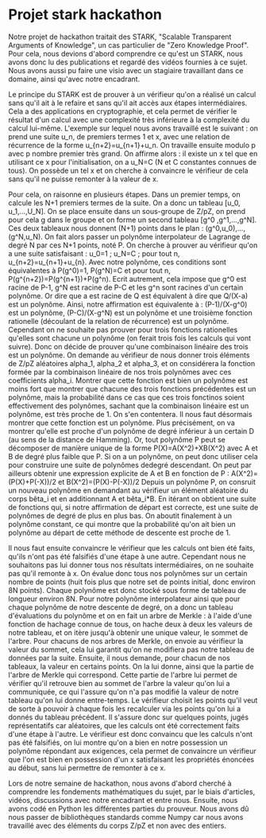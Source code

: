# Projet stark hackathon

Notre projet de hackathon traitait des STARK, "Scalable Transparent Arguments of Knowledge", un cas particulier de "Zero Knowledge Proof". Pour cela, nous devions d'abord comprendre ce qu'est un STARK, nous avons donc lu des publications et regardé des vidéos fournies à ce sujet. Nous avons aussi pu faire une visio avec un stagiaire travaillant dans ce domaine, ainsi qu'avec notre encadrant.

Le principe du STARK est de prouver à un vérifieur qu'on a réalisé un calcul sans qu'il ait à le refaire et sans qu'il ait accès aux étapes intermédiaires. Cela a des applications en cryptographie, et cela permet de vérifier le résultat d'un calcul avec une complexité très inférieure à la complexité du calcul lui-même.
L'exemple sur lequel nous avons travaillé est le suivant : on prend une suite u_n, de premiers termes 1 et x, avec une relation de récurrence de la forme u_{n+2}=u_{n+1}+u_n. On travaille ensuite modulo p avec p nombre premier très grand. 
On affirme alors : il existe un x tel que en utilisant ce x pour l'initialisation, on a u_N=C (N et C constantes connues de tous). On possède un tel x et on cherche à convaincre le vérifieur de cela sans qu'il ne puisse remonter à la valeur de x.

Pour cela, on raisonne en plusieurs étapes. Dans un premier temps, on calcule les N+1 premiers termes de la suite. On a donc un tableau [u_0, u_1,...,U_N]. On se place ensuite dans un sous-groupe de Z/pZ, on prend pour cela g dans le groupe et on forme un second tableau [g^0 ,g^1,...,g^N]. Ces deux tableaux nous donnent (N+1) points dans le plan : (g^0,u_0),...,(g^N,u_N). On fait alors passer un polynôme interpolateur de Lagrange de degré N par ces N+1 points, noté P.
On cherche à prouver au vérifieur qu'on a une suite satisfaisant : u_0=1 ; u_N=C ; pour tout n, u_{n+2}=u_{n+1}+u_{n}. Avec notre polynôme, ces conditions sont équivalentes à P(g^0)=1, P(g^N)=C et pour tout n, P(g^{n+2})=P(g^{n+1})+P(g^n). Ecrit autrement, cela impose que g^0 est racine de P-1, g^N est racine de P-C et les g^n sont racines d'un certain polynôme. Or dire que a est racine de Q est équivalent à dire que Q/(X-a) est un polynôme. Ainsi, notre affirmation est équivalente à : (P-1)/(X-g^0) est un polynôme, (P-C)/(X-g^N) est un polynôme et une troisième fonction rationelle (découlant de la relation de récurrence) est un polynôme. Cependant on ne souhaite pas prouver pour trois fonctions rationelles qu'elles sont chacune un polynôme (on ferait trois fois les calculs qui vont suivre). Donc on décide de prouver qu'une combinaison linéaire des trois est un polynôme. On demande au vérifieur de nous donner trois éléments de Z/pZ aléatoires alpha_1, alpha_2 et alpha_3, et on considérera la fonction formée par la combinaison linéaire de nos trois polynômes avec ces coefficients alpha_i. Montrer que cette fonction est bien un polynôme est moins fort que montrer que chacune des trois fonctions précédentes est un polynôme, mais la probabilité dans ce cas que ces trois fonctinos soient effectivement des polynômes, sachant que la combinaison linéaire est un polynôme, est très proche de 1. On s'en contentera.
Il nous faut désormais montrer que cette fonction est un polynôme. Plus précisément, on va montrer qu'elle est proche d'un polynôme de degré inférieur à un certain D (au sens de la distance de Hamming). Or, tout polynôme P peut se décomposer de manière unique de la forme P(X)=A(X^2)+XB(X^2) avec A et B de degré plus faible que P. Si on a un polynôme, on peut donc utiliser cela pour construire une suite de polynômes dedegré descendant. On peut par ailleurs obtenir une expression explicite de A et B en fonction de P : A(X^2)=(P(X)+P(-X))/2 et B(X^2)=(P(X)-P(-X))/2 Depuis un polynôme P, on consruit un nouveau polynôme en demandant au vérifieur un élément aléatoire du corps bêta_i et en additionnant A et bêta_i*B. En itérant on obtient une suite de fonctions qui, si notre affirmation de départ est correcte, est une suite de polynômes de degré de plus en plus bas. On aboutit finalement à un polynôme constant, ce qui montre que la probabilité qu'on ait bien un polynôme au départ de cette méthode de descente est proche de 1.

Il nous faut ensuite convaincre le vérifieur que les calculs ont bien été faits, qu'ils n'ont pas été falsifiés d'une étape à une autre. Cependant nous ne souhaitons pas lui donner tous nos résultats intermédiaires, on ne souhaite pas qu'il remonte à x. On évalue donc tous nos polynômes sur un certain nombre de points (huit fois plus que notre set de points initial, donc environ 8N points). Chaque polynôme est donc stocké sous forme de tableau de longueur environ 8N. Pour notre polynôme interpolateur ainsi que pour chaque polynôme de notre descente de degré, on a donc un tableau d'évaluations du polynôme et on en fait un arbre de Merkle : à l'aide d'une fonction de hachage connue de tous, on hache deux à deux les valeurs de notre tableau, et on itère jusqu'à obtenir une unique valeur, le sommet de l'arbre. Pour chacuns de nos arbres de Merkle, on envoie au vérifieur la valeur du sommet, cela lui garantit qu'on ne modifiera pas notre tableau de données par la suite. Ensuite, il nous demande, pour chacun de nos tableaux, la valeur en certains points. On la lui donne, ainsi que la partie de l'arbre de Merkle qui correspond. Cette partie de l'arbre lui permet de vérifier qu'il retrouve bien au sommet de l'arbre la valeur qu'on lui a communiquée, ce qui l'assure qu'on n'a pas modifié la valeur de notre tableau qu'on lui donne entre-temps. Le vérifieur choisit les points qu'il veut de sorte à pouvoir à chaque fois les recalculer via les points qu'on lui a donnés du tableau précédent. Il s'assure donc sur quelques points, jugés représentatifs car aléatoires, que les calculs ont été correctement faits d'une étape à l'autre. Le vérifieur est donc convaincu que les calculs n'ont pas été falsifiés, on lui montre qu'on a bien en notre possession un polynôme répondant aux exigences, cela permet de convaincre un vérifieur que l'on est bien en possession d'un x satisfaisant les propriétés énoncées au début, sans lui permettre de remonter à ce x.

Lors de notre semaine de hackathon, nous avons d'abord cherché à comprendre les fondements mathématiques du sujet, par le biais d'articles, vidéos, discussions avec notre encadrant et entre nous. Ensuite, nous avons codé en Python les différentes parties du prouveur. Nous avons dû nous passer de bibliothèques standards comme Numpy car nous avons travaillé avec des éléments du corps Z/pZ et non avec des entiers.
